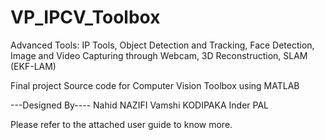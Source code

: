 # VP_IPCV_Toolbox

Advanced Tools: IP Tools, Object Detection and Tracking, Face Detection, Image and Video Capturing through Webcam, 3D Reconstruction, SLAM (EKF-LAM)


Final project Source code for Computer Vision Toolbox using MATLAB

---Designed By----
Nahid NAZIFI
Vamshi KODIPAKA
Inder PAL

Please refer to the attached user guide to know more.
